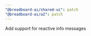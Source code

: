 ```yaml
---
"@breadboard-ai/shared-ui": patch
"@breadboard-ai/a2": patch
---
```


Add support for reactive info messages
